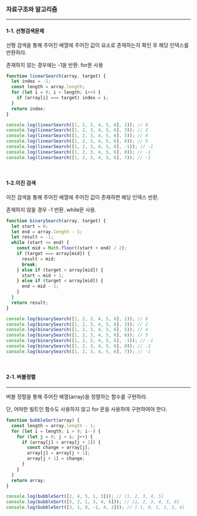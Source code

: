 

### 자료구조와 알고리즘

---

#### 1-1. 선형검색문제

선형 검색을 통해 주어진 배열에 주어진 값이 요소로 존재하는지 확인 후 해당 인덱스를 반환하라.

존재하지 않는 경우에는 -1을 반환. for문 사용 

``` javascript
function linearSearch(array, target) {
  let index = -1;
  const length = array.length;
  for (let i = 0; i < length; i++) {
    if (array[i] === target) index = i;
  }
  return index;
}

console.log(linearSearch([1, 2, 3, 4, 5, 6], 1)); // 0
console.log(linearSearch([1, 2, 3, 4, 5, 6], 3)); // 2
console.log(linearSearch([1, 2, 3, 4, 5, 6], 5)); // 4
console.log(linearSearch([1, 2, 3, 4, 5, 6], 6)); // 5
console.log(linearSearch([1, 2, 3, 4, 5, 6], -1)); // -1
console.log(linearSearch([1, 2, 3, 4, 5, 6], 0)); // -1
console.log(linearSearch([1, 2, 3, 4, 5, 6], 7)); // -1
```

</br>

#### 1-2.이진 검색

이진 검색을 통해 주어진 배열에 주어진 값이 존재하면 해당 인덱스 반환.

존재하지 않을 경우 -1 반환. while문 사용. 

``` javascript
function binarySearch(array, target) {
  let start = 0;
  let end = array.length - 1;
  let result = -1;
  while (start <= end) {
    const mid = Math.floor((start + end) / 2);
    if (target === array[mid]) {
      result = mid;
      break;
    } else if (target > array[mid]) {
      start = mid + 1;
    } else if (target < array[mid]) {
      end = mid - 1;
    }
  }
  return result;
}

console.log(binarySearch([1, 2, 3, 4, 5, 6], 1)); // 0
console.log(binarySearch([1, 2, 3, 4, 5, 6], 3)); // 2
console.log(binarySearch([1, 2, 3, 4, 5, 6], 5)); // 4
console.log(binarySearch([1, 2, 3, 4, 5, 6], 6)); // 5
console.log(binarySearch([1, 2, 3, 4, 5, 6], -1)); // -1
console.log(binarySearch([1, 2, 3, 4, 5, 6], 0)); // -1
console.log(binarySearch([1, 2, 3, 4, 5, 6], 7)); // -1
```

</br>

#### 2-1. 버블정렬

---

버블 정렬을 통해 주어진 배열(array)을 정렬하는 함수를 구현하라. 

단, 어떠한 빌트인 함수도 사용하지 않고 for 문을 사용하여 구현하여야 한다.

``` javascript
function bubbleSort(array) {
  const length = array.length - 1;
  for (let i = length; i > 0; i--) {
    for (let j = 0; j < i; j++) {
      if (array[j] > array[j + 1]) {
        const change = array[j];
        array[j] = array[j + 1];
        array[j + 1] = change;
      }
    }
  }
  return array;
}

console.log(bubbleSort([2, 4, 5, 1, 3])); // [1, 2, 3, 4, 5]
console.log(bubbleSort([5, 2, 1, 3, 4, 6])); // [1, 2, 3, 4, 5, 6]
console.log(bubbleSort([3, 1, 0, -1, 4, 2])); // [-1, 0, 1, 2, 3, 4]
```

